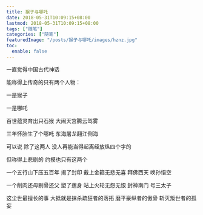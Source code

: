 ```yaml
---
title: 猴子与哪吒
date: 2018-05-31T10:09:15+08:00
lastmod: 2018-05-31T10:09:15+08:00
tags: ["随笔"]
categories: ["随笔"]
featuredImage: "/posts/猴子与哪吒/images/hznz.jpg"
toc:
  enable: false
---
```


一直觉得中国古代神话

能称得上传奇的只有两个人物：

一是猴子 

一是哪吒

百世蕴灵育出只石猴 大闹天宫腾云驾雾

三年怀胎生了个哪吒 东海屠龙翻江倒海

可以说 除了这两人 没人再能当得起离经放纵四个字的

但称得上悲剧的 约摸也只有这两个

一个五行山下压五百年 揭了封印 戴上金箍无悲无喜 拜佛西天 唤孙悟空

一个削肉还母剔骨还父 塑了莲身 站上火轮无怨无恨 封神南门 号三太子

这尘世最擅长的事 大抵就是抹杀疏狂者的落拓 磨平豪纵者的傲骨 斩灭叛世者的孤妄
